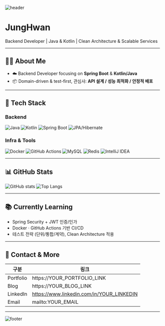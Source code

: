 ![header](https://capsule-render.vercel.app/api?type=waving&color=0:7F52FF,100:007396&height=200&section=header&text=good%20to%20see%20you&fontSize=60&fontColor=ffffff&fontAlignY=35)
# JungHwan
Backend Developer | Java & Kotlin | Clean Architecture & Scalable Services

---

## 🧑‍💻 About Me
- ☁️ Backend Developer focusing on **Spring Boot** & **Kotlin/Java**
- 📦 Domain-driven & test-first, 관심사: **API 설계 / 성능 최적화 / 안정적 배포**

---

## 🔧 Tech Stack

### Backend
![Java](https://img.shields.io/badge/Java-007396?style=for-the-badge&logo=openjdk&logoColor=white)
![Kotlin](https://img.shields.io/badge/Kotlin-7F52FF?style=for-the-badge&logo=kotlin&logoColor=white)
![Spring Boot](https://img.shields.io/badge/Spring%20Boot-6DB33F?style=for-the-badge&logo=springboot&logoColor=white)
![JPA/Hibernate](https://img.shields.io/badge/JPA%2FHibernate-59666C?style=for-the-badge&logo=hibernate&logoColor=white)

### Infra & Tools
![Docker](https://img.shields.io/badge/Docker-2496ED?style=for-the-badge&logo=docker&logoColor=white)
![GitHub Actions](https://img.shields.io/badge/GitHub%20Actions-2088FF?style=for-the-badge&logo=githubactions&logoColor=white)
![MySQL](https://img.shields.io/badge/MySQL-4479A1?style=for-the-badge&logo=mysql&logoColor=white)
![Redis](https://img.shields.io/badge/Redis-DC382D?style=for-the-badge&logo=redis&logoColor=white)
![IntelliJ IDEA](https://img.shields.io/badge/IntelliJ%20IDEA-000000?style=for-the-badge&logo=intellijidea&logoColor=white)

---

## 📊 GitHub Stats
![GitHub stats](https://github-readme-stats.vercel.app/api?username=jhkim0602&show_icons=true&theme=radical)
![Top Langs](https://github-readme-stats.vercel.app/api/top-langs/?username=jhkim0602&layout=compact)

---

## 📚 Currently Learning
- Spring Security + JWT 인증/인가
- Docker · GitHub Actions 기반 CI/CD
- 테스트 전략 (단위/통합/계약), Clean Architecture 적용

---

## 🔗 Contact & More
| 구분 | 링크 |
|---|---|
| Portfolio | https://YOUR_PORTFOLIO_LINK |
| Blog | https://YOUR_BLOG_LINK |
| LinkedIn | https://www.linkedin.com/in/YOUR_LINKEDIN |
| Email | mailto:YOUR_EMAIL |

---

<!-- Footer -->
![footer](https://capsule-render.vercel.app/api?type=waving&color=0:7F52FF,100:007396&height=140&section=footer)
